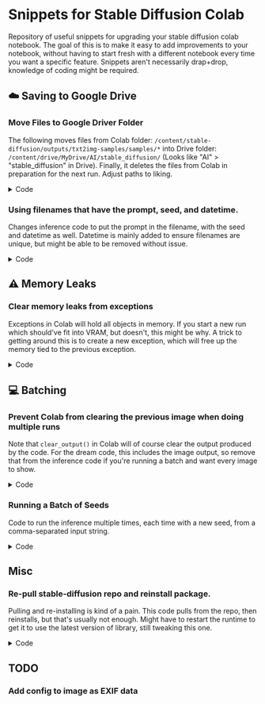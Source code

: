 # Snippets for Stable Diffusion Colab

Repository of useful snippets for upgrading your stable diffusion colab notebook. The goal of this is to make it easy to add improvements to your notebook, without having to start fresh with a different notebook every time you want a specific feature. Snippets aren't necessarily drap+drop, knowledge of coding might be required.


## :cloud: Saving to Google Drive

### Move Files to Google Driver Folder

The following moves files from Colab folder: `/content/stable-diffusion/outputs/txt2img-samples/samples/*` into Drive folder: `/content/drive/MyDrive/AI/stable_diffusion/` (Looks like "AI" > "stable_diffusion" in Drive). Finally, it deletes the files from Colab in preparation for the next run. Adjust paths to liking.

<details>
  <summary>Code</summary>
  
  ```py
  !cp -r /content/stable-diffusion/outputs/txt2img-samples/samples/* /content/drive/MyDrive/AI/stable_diffusion/ && rm /content/stable-diffusion/outputs/txt2img-samples/samples/*
  ```
</details>

### Using filenames that have the prompt, seed, and datetime.

Changes inference code to put the prompt in the filename, with the seed and datetime as well. Datetime is mainly added to ensure filenames are unique, but might be able to be removed without issue.

<details>
  <summary>Code</summary>

  Code to create variables for datetime and slugPrompt. A "slug" version of the prompt is created that is filename friendly. This code is in the `run_inference()` method, before the for loop stuff.
  ```py
  # * Variables for saved image filenames
  # date + time
  datetimeStr = datetime.datetime.now().isoformat()
  # Filename-safe prompt string
  slugPrompt = "".join(c if c.isalnum() else "_" for c in opt.prompt)
  ```
  
  The image file saving code with the new filename setup. Note that the prompt is limited to 150 characters. Linux has a limit of ~255 characters, need to ensure the whole filename stays under that.
  ```py
  Image.fromarray(x_sample.astype(np.uint8)).save(
      os.path.join(sample_path, f'{slugPrompt[:150]}_{opt.seed}_{datetimeStr}_{base_count:05}.png'))
  ```
  
  The same thing for grid:
  ```py
  Image.fromarray(grid.astype(np.uint8)).save(os.path.join(outpath, f'grid-{slugPrompt[:150]}_{opt.seed}_{datetimeStr}_{grid_count:04}.png'))
  ```
</details>

## :warning: Memory Leaks

### Clear memory leaks from exceptions

Exceptions in Colab will hold all objects in memory. If you start a new run which should've fit into VRAM, but doesn't, this might be why. A trick to getting around this is to create a new exception, which will free up the memory tied to the previous exception.

<details>
  <summary>Code</summary>

  New exception to free VRAM:
  ```py
  1/0
  ```

  Clear VRAM for real this time:
  ```py
  import gc

  gc.collect()
  torch.cuda.empty_cache()
  ```
</details>

## :computer: Batching

### Prevent Colab from clearing the previous image when doing multiple runs

Note that `clear_output()` in Colab will of course clear the output produced by the code. For the dream code, this includes the image output, so remove that from the inference code if you're running a batch and want every image to show.


<details>
  <summary>Code</summary>
  
  Colab notebooks vary quite a bit. But, try looking for the code below and comment out the `clear_output()` as shown.
  
  ```py
  # display
  if opt.display_inline:
      #clear_output()
      display(Image.fromarray(grid.astype(np.uint8)))
  ```
</details>

### Running a Batch of Seeds

Code to run the inference multiple times, each time with a new seed, from a comma-separated input string.

<details>
  <summary>Code</summary>

  The widget code needs to modify the seed object. Renamed "seeds", widget type is now `Text`.
  ```py
  widget_opt['seeds'] = widgets.Text(
      layout=layout, style=style,
      description='multiple seeds for batch runs (separate by comma',
      value='42',
      disabled=False
  )
  ```
  
  Modified run inference code.
  ```py
  
  # Create an object for the individual seed that mimics the Widget object
  class Option:
    def __init__(self, seed):
      self.value = seed
    def __str__(self):
      return self.value

  # Get iterable list from widget seeds string
  widgetDict = get_widget_extractor(widget_opt)
  
  # Split seeds string into individual seed values. Remove hanging empty value if it ends with a comma
  seeds = [s for s in widgetDict['seeds'].value.split(',') if s]
  
  # Run batch
  for seed in seeds:
      # Add seed to dict manually
      widgetDict['seed'] = Option(int(seed))
      # Run inference
      run(widgetDict)
      print('Done! Seed is:', seed, end='\n\n')

  print('Batch complete!')
  ```
</details>

## Misc

### Re-pull stable-diffusion repo and reinstall package.

Pulling and re-installing is kind of a pain. This code pulls from the repo, then reinstalls, but that's usually not enough. Might have to restart the runtime to get it to use the latest version of library, still tweaking this one.

<details>
  <summary>Code</summary>
  
  ```py
  !cd /content/stable-diffusion && git pull origin
  !pip install --upgrade --no-deps --force-reinstall -e .
  ```
  
</details>


## TODO

### Add config to image as EXIF data


